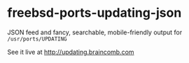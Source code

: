 freebsd-ports-updating-json
===========================

JSON feed and fancy, searchable, mobile-friendly output for ```/usr/ports/UPDATING```

See it live at http://updating.braincomb.com
